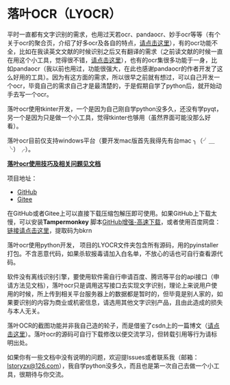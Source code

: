 # 落叶OCR（LYOCR）

平时一直都有文字识别的需求，也用过天若ocr、pandaocr、妙手ocr等等（有个关于ocr的聚合页，介绍了好多ocr及各自的特点，[请点击这里](https://adzhp.cn/wen-zi-shi-bie.html)），有的ocr功能不全，比如在我读英文文献的时候识别之后又有翻译的需求（之前读文献的时候一直在用这个小工具，觉得很不错，[请点击这里](https://copytranslator.github.io/)），也有的ocr集很多功能于一身，比如pandaocr（我以前也用过，功能很强大，在此也感谢pandaocr的作者开发了这么好用的工具）。因为有这方面的需求，所以很早之前就有想过，可以自己开发一个ocr，毕竟自己的需求自己才是最清楚的，于是假期自学了python后，就开始动手去写一个ocr。

落叶ocr使用tkinter开发，一个是因为自己刚自学python没多久，还没有学pyqt，另一个是因为只是做一个小工具，觉得tkinter也够用（虽然界面可能没那么好看）。

落叶ocr目前仅支持windows平台（要开发mac版首先我得先有台mac   ╮（╯＿╰）╭）。

[<u>**落叶ocr使用技巧及相关问题见文档**</u>](https://lstoryzx.github.io/LYOCR/)

项目地址：

- [GitHub](https://github.com/lstoryzx/LYOCR)
- [Gitee](https://gitee.com/lstoryzx/lyocr)

在GitHub或者Gitee上可以直接下载压缩包解压即可使用。如果GitHub上下载太慢，可以安装**Tampermonkey** 脚本[GitHub增强-高速下载](https://greasyfork.org/zh-CN/scripts/412245-github-%E5%A2%9E%E5%BC%BA-%E9%AB%98%E9%80%9F%E4%B8%8B%E8%BD%BD)，或者使用百度网盘：[链接请点击这里](https://pan.baidu.com/s/1Mn9g6gPSQV1VcnF0KuBq3w)，提取码为bkrn

落叶ocr使用python开发， 项目的LYOCR文件夹包含所有源码，用的pyinstaller打包。不含恶意代码，如果杀软报毒请加入白名单，不放心的话也可自行查看源代码。

软件没有离线识别引擎，要使用软件需自行申请百度、腾讯等平台的api接口（申请方法见文档），落叶ocr只是调用这写接口去实现文字识别，理论上来说用户使用的时候，所上传到相关平台服务器上的数据都是暂时的，但毕竟是别人家的，如果要识别的内容为商业或机密信息，请选用其他文字识别产品，且由此造成的损失与本人无关。

落叶OCR的截图功能并非我自己造的轮子，而是借鉴了csdn上的一篇博文（[请点击这里](https://blog.csdn.net/frostime/article/details/104798861?ops_request_misc=%257B%2522request%255Fid%2522%253A%2522161182293516780262512266%2522%252C%2522scm%2522%253A%252220140713.130102334.pc%255Fall.%2522%257D&request_id=161182293516780262512266&biz_id=0&utm_medium=distribute.pc_search_result.none-task-blog-2~all~first_rank_v2~rank_v29-27-104798861.pc_search_result_cache&utm_term=python%E6%88%AA%E5%9B%BE)）。落叶ocr的源码可自行下载修改以便交流学习，但转载引用等行为请标明出处。

如果你有一些文档中没有说明的问题，欢迎提lssues或者联系我（邮箱：lstoryzx@126.com），我自学python没多久，而且也是第一次自己去做一个小工具，很期待与你交流。